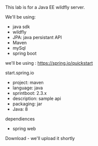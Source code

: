 This lab is for a Java EE wildfly server.

We'll be using:
- java sdk
- wildfly
- JPA: java persistant API
- Maven
- mySql
- spring boot

we'll be using : https://spring.io/quickstart

start.spring.io

- project: maven
- language: java
- sprintboot: 2.3.x
- description: sample api
- packaging: jar
- Java: 8


dependiences
- spring web

Download - we'll upload it shortly



